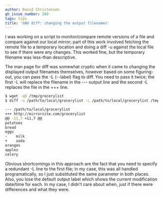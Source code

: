 ```yaml
---
author: David Christensen
gh_issue_number: 269
tags: tips
title: 'GNU diff: changing the output filenames'
---
```




I was working on a script to monitor/compare remote versions of a file and compare against our local mirror; part of this work involved fetching the remote file to a temporary location and doing a diff -u against the local file to see if there were any changes. This worked fine, but the temporary filename was less-than descriptive.

The man page for diff was somewhat cryptic when it came to changing the displayed output filenames themselves, however based on some figuring-out, you can pass the -L (--label) flag to diff. You need to pass it twice; the first -L will replace the filename in the --- output line and the second -L replaces the file in the +++ line.

```bash
$ wget -qO /tmp/grocerylist
$ diff -u /path/to/local/grocerylist -L /path/to/local/grocerylist /tmp/grocerylist -L http://mirrorsite.com/grocerylist

--- /path/to/local/grocerylist
+++ http://mirrorsite.com/grocerylist
@@ -11,7 +11,7 @@
potatoes
bread
eggs
-    milk
+    soda
oranges
apples
celery
```

Obvious shortcomings in this approach are the fact that you need to specify a redundant -L line to the first file; in my case, this was all handled programatically, so I just substituted the same parameter in both places. Also, you lose the default output label which shows the current modification date/time for each. In my case, I didn’t care about when, just if there were differences and what they were.


